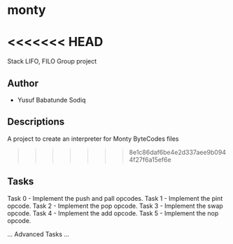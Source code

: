 # monty
<<<<<<< HEAD
=======
Stack LIFO, FILO Group project

## Author

* Yusuf Babatunde Sodiq

## Descriptions

A project to create an interpreter for Monty ByteCodes files
>>>>>>> 8e1c86daf6be4e2d337aee9b0944f27f6a15ef6e

## Tasks

Task 0 - Implement the push and pall opcodes.
Task 1 - Implement the pint opcode.
Task 2 - Implement the pop opcode.
Task 3 - Implement the swap opcode.
Task 4 - Implement the add opcode.
Task 5 - Implement the nop opcode.

... Advanced Tasks ...
